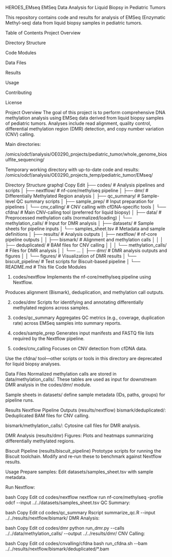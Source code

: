 HEROES_EMseq
EMSeq Data Analysis for Liquid Biopsy in Pediatric Tumors

This repository contains code and results for analysis of EMSeq (Enzymatic Methyl-seq) data from liquid biopsy samples in pediatric tumors.

Table of Contents
Project Overview

Directory Structure

Code Modules

Data Files

Results

Usage

Contributing

License

Project Overview
The goal of this project is to perform comprehensive DNA methylation analysis using EMSeq data derived from liquid biopsy samples of pediatric tumors. Analyses include read alignment, quality control, differential methylation region (DMR) detection, and copy number variation (CNV) calling.

Main directories:

/omics/odcf/analysis/OE0290_projects/pediatric_tumor/whole_genome_biosulfite_sequencing/

Temporary working directory with up-to-date code and results: /omics/odcf/analysis/OE0290_projects_temp/pediatric_tumor/EMseq/

Directory Structure
graphql
Copy
Edit
├── codes/                  # Analysis pipelines and scripts
│   ├── nextflow/           # nf-core/methylseq pipeline
│   ├── dmr/                # Differentially Methylated Region analysis
│   ├── qc_summary/         # Sample-level QC summary scripts
│   ├── sample_prep/        # Input preparation for pipelines
│   └── cnv_calling/        # CNV calling with cfDNA-specific tools
│       └── cfdna/          # Main CNV-calling tool (preferred for liquid biopsy)
│
├── data/                   # Preprocessed methylation calls (normalized/loading)
│   └── methylation_calls/  # Input for DMR analysis
│
├── datasets/               # Sample sheets for pipeline inputs
│   └── samples_sheet.tsv   # Metadata and sample definitions
│
├── results/                # Analysis outputs
│   ├── nextflow/           # nf-core pipeline outputs
│   │   ├── bismark/        # Alignment and methylation calls
│   │   │   ├── deduplicated/   # BAM files for CNV calling
│   │   │   └── methylation_calls/  # Files for DMR analysis
│   │   └── ...
│   ├── dmr/                # DMR analysis outputs and figures
│   │   └── figures/        # Visualization of DMR results
│   └── biscuit_pipeline/   # Test scripts for Biscuit-based pipeline
│
└── README.md               # This file
Code Modules
1. codes/nextflow
Implements the nf-core/methylseq pipeline using Nextflow.

Produces alignment (Bismark), deduplication, and methylation call outputs.

2. codes/dmr
Scripts for identifying and annotating differentially methylated regions across samples.

3. codes/qc_summary
Aggregates QC metrics (e.g., coverage, duplication rate) across EMSeq samples into summary reports.

4. codes/sample_prep
Generates input manifests and FASTQ file lists required by the Nextflow pipeline.

5. codes/cnv_calling
Focuses on CNV detection from cfDNA data.

Use the cfdna/ tool—other scripts or tools in this directory are deprecated for liquid biopsy analyses.

Data Files
Normalized methylation calls are stored in data/methylation_calls/. These tables are used as input for downstream DMR analysis in the codes/dmr/ module.

Sample sheets in datasets/ define sample metadata (IDs, paths, groups) for pipeline runs.

Results
Nextflow Pipeline Outputs (results/nextflow)
bismark/deduplicated/: Deduplicated BAM files for CNV calling.

bismark/methylation_calls/: Cytosine call files for DMR analysis.

DMR Analysis (results/dmr)
Figures: Plots and heatmaps summarizing differentially methylated regions.

Biscuit Pipeline (results/biscuit_pipeline)
Prototype scripts for running the Biscuit toolchain. Modify and re-run these to benchmark against Nextflow results.

Usage
Prepare samples: Edit datasets/samples_sheet.tsv with sample metadata.

Run Nextflow:

bash
Copy
Edit
cd codes/nextflow
nextflow run nf-core/methylseq -profile odcf --input ../../datasets/samples_sheet.tsv
QC Summary:

bash
Copy
Edit
cd codes/qc_summary
Rscript summarize_qc.R --input ../../results/nextflow/bismark/
DMR Analysis:

bash
Copy
Edit
cd codes/dmr
python run_dmr.py --calls ../../data/methylation_calls/ --output ../../results/dmr/
CNV Calling:

bash
Copy
Edit
cd codes/cnvalling/cfdna
bash run_cfdna.sh --bam ../../results/nextflow/bismark/deduplicated/*.bam
